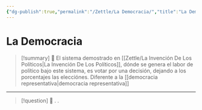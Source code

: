 ```yaml
---
{"dg-publish":true,"permalink":"/Zettle/La Democracia/","title":"La Democracia","updated":"2023-11-20T19:25:11.441-05:00"}
---
```



# La Democracia

> [!summary] 🧠
> El sistema demostrado en [[Zettle/La Invención De Los Políticos\|La Invención De Los Políticos]], dónde se genera el labor de político bajo este sistema, es votar por una decisión, dejando a los porcentajes las elecciónes.
> Diferente a la [[democracia representativa\|democracia representativa]]

- - - 
> [!question] 🔗
> .
> .
